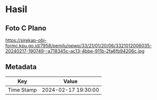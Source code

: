 # Hasil

## Foto C Plano

https://sirekap-obj-formc.kpu.go.id/7958/pemilu/ppwp/33/21/01/20/06/3321012006035-20240217-190749--a718345c-ac13-4bbe-911b-2fa6fb94206c.jpg


## Metadata

| Key        | Value               |
| ---------- | ------------------- |
| Time Stamp | 2024-02-17 19:30:00 |



